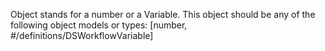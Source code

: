 Object stands for a number or a Variable. This object should be any of the following object models or types: [number, #/definitions/DSWorkflowVariable]